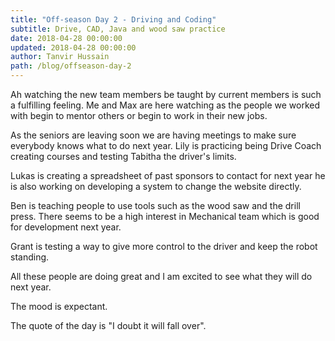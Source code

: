 ```yaml
---
title: "Off-season Day 2 - Driving and Coding"
subtitle: Drive, CAD, Java and wood saw practice
date: 2018-04-28 00:00:00
updated: 2018-04-28 00:00:00
author: Tanvir Hussain
path: /blog/offseason-day-2
---
```


Ah watching the new team members be taught by current members is such a fulfilling feeling. Me and Max are here watching as the people we worked with begin to mentor others or begin to work in their new jobs.

As the seniors are leaving soon we are having meetings to make sure everybody knows what to do next year. Lily is practicing being Drive Coach creating courses and testing Tabitha the driver's limits.

Lukas is creating a spreadsheet of past sponsors to contact for next year he is also working on developing a system to change the website directly.

Ben is teaching people to use tools such as the wood saw and the drill press. There seems to be a high interest in Mechanical team which is good for development next year.

Grant is testing a way to give more control to the driver and keep the robot standing.

All these people are doing great and I am excited to see what they will do next year.

The mood is expectant.

The quote of the day is "I doubt it will fall over".
